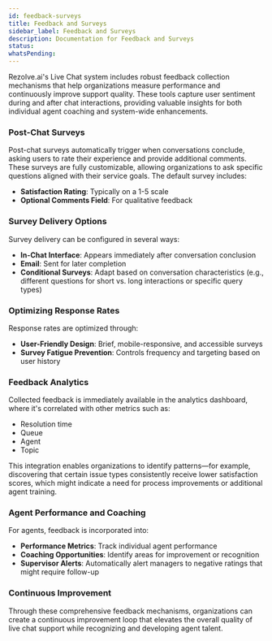 ```yaml
---
id: feedback-surveys
title: Feedback and Surveys
sidebar_label: Feedback and Surveys
description: Documentation for Feedback and Surveys
status: 
whatsPending: 
---
```



Rezolve.ai's Live Chat system includes robust feedback collection mechanisms that help organizations measure performance and continuously improve support quality. These tools capture user sentiment during and after chat interactions, providing valuable insights for both individual agent coaching and system-wide enhancements.

### Post-Chat Surveys

Post-chat surveys automatically trigger when conversations conclude, asking users to rate their experience and provide additional comments. These surveys are fully customizable, allowing organizations to ask specific questions aligned with their service goals. The default survey includes:

- **Satisfaction Rating**: Typically on a 1-5 scale
- **Optional Comments Field**: For qualitative feedback

### Survey Delivery Options

Survey delivery can be configured in several ways:

- **In-Chat Interface**: Appears immediately after conversation conclusion
- **Email**: Sent for later completion
- **Conditional Surveys**: Adapt based on conversation characteristics (e.g., different questions for short vs. long interactions or specific query types)

### Optimizing Response Rates

Response rates are optimized through:

- **User-Friendly Design**: Brief, mobile-responsive, and accessible surveys
- **Survey Fatigue Prevention**: Controls frequency and targeting based on user history

### Feedback Analytics

Collected feedback is immediately available in the analytics dashboard, where it's correlated with other metrics such as:

- Resolution time
- Queue
- Agent
- Topic

This integration enables organizations to identify patterns—for example, discovering that certain issue types consistently receive lower satisfaction scores, which might indicate a need for process improvements or additional agent training.

### Agent Performance and Coaching

For agents, feedback is incorporated into:

- **Performance Metrics**: Track individual agent performance
- **Coaching Opportunities**: Identify areas for improvement or recognition
- **Supervisor Alerts**: Automatically alert managers to negative ratings that might require follow-up

### Continuous Improvement

Through these comprehensive feedback mechanisms, organizations can create a continuous improvement loop that elevates the overall quality of live chat support while recognizing and developing agent talent.